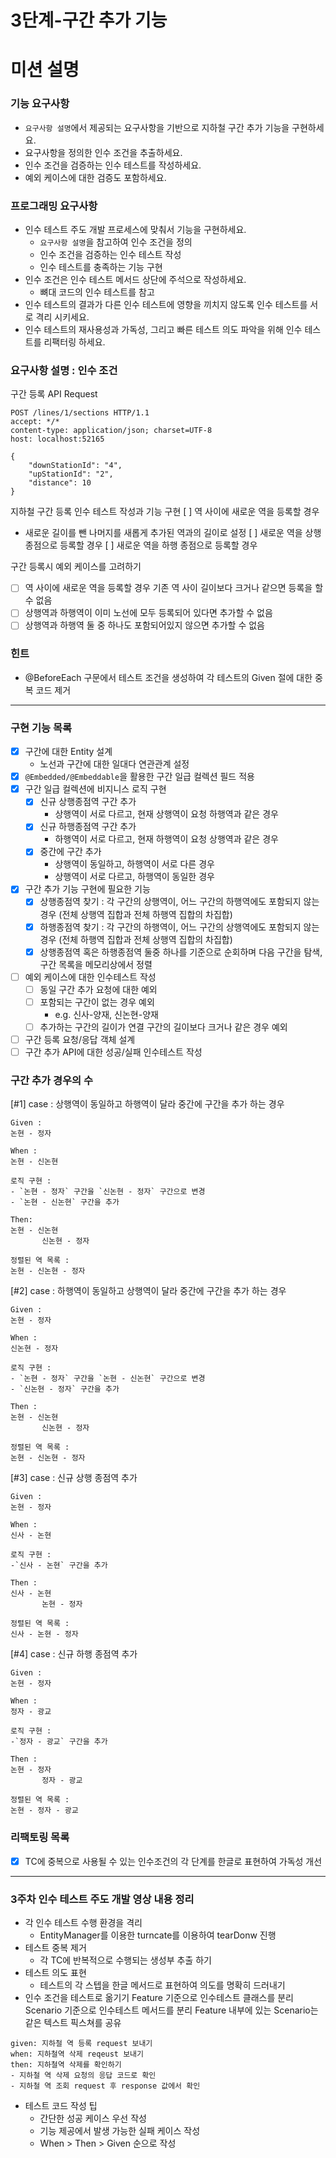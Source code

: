 3단계-구간 추가 기능
===
# 미션 설명
### 기능 요구사항
- `요구사항 설명`에서 제공되는 요구사항을 기반으로 지하철 구간 추가 기능을 구현하세요.
- 요구사항을 정의한 인수 조건을 추출하세요.
- 인수 조건을 검증하는 인수 테스트를 작성하세요.
- 예외 케이스에 대한 검증도 포함하세요.

### 프로그래밍 요구사항
- 인수 테스트 주도 개발 프로세스에 맞춰서 기능을 구현하세요.
  - `요구사항 설명`을 참고하여 인수 조건을 정의
  - 인수 조건을 검증하는 인수 테스트 작성
  - 인수 테스트를 충족하는 기능 구현
- 인수 조건은 인수 테스트 메서드 상단에 주석으로 작성하세요.
  - 뼈대 코드의 인수 테스트를 참고
- 인수 테스트의 결과가 다른 인수 테스트에 영향을 끼치지 않도록 인수 테스트를 서로 격리 시키세요.
- 인수 테스트의 재사용성과 가독성, 그리고 빠른 테스트 의도 파악을 위해 인수 테스트를 리팩터링 하세요.

### 요구사항 설명 : 인수 조건
구간 등록 API Request
```
POST /lines/1/sections HTTP/1.1
accept: */*
content-type: application/json; charset=UTF-8
host: localhost:52165

{
    "downStationId": "4",
    "upStationId": "2",
    "distance": 10
}
```

지하철 구간 등록 인수 테스트 작성과 기능 구현
[ ] 역 사이에 새로운 역을 등록할 경우
  - 새로운 길이를 뺀 나머지를 새롭게 추가된 역과의 길이로 설정
[ ] 새로운 역을 상행 종점으로 등록할 경우
[ ] 새로운 역을 하행 종점으로 등록할 경우

구간 등록시 예외 케이스를 고려하기
  - [ ] 역 사이에 새로운 역을 등록할 경우 기존 역 사이 길이보다 크거나 같으면 등록을 할 수 없음
  - [ ] 상행역과 하행역이 이미 노선에 모두 등록되어 있다면 추가할 수 없음
  - [ ] 상행역과 하행역 둘 중 하나도 포함되어있지 않으면 추가할 수 없음

### 힌트
- @BeforeEach 구문에서 테스트 조건을 생성하여 각 테스트의 Given 절에 대한 중복 코드 제거
---

### 구현 기능 목록
- [x] 구간에 대한 Entity 설계
  - 노선과 구간에 대한 일대다 연관관계 설정
- [x] `@Embedded/@Embeddable`을 활용한 구간 일급 컬렉션 필드 적용
- [x] 구간 일급 컬렉션에 비지니스 로직 구현
  - [x] 신규 상행종점역 구간 추가
    - 상행역이 서로 다르고, 현재 상행역이 요청 하행역과 같은 경우
  - [x] 신규 하행종점역 구간 추가
    - 하행역이 서로 다르고, 현재 하행역이 요청 상행역과 같은 경우
  - [x] 중간에 구간 추가
    - 상행역이 동일하고, 하행역이 서로 다른 경우
    - 상행역이 서로 다르고, 하행역이 동일한 경우
- [x] 구간 추가 기능 구현에 필요한 기능 
  - [x] 상행종점역 찾기 : 각 구간의 상행역이, 어느 구간의 하행역에도 포함되지 않는 경우 (전체 상행역 집합과 전체 하행역 집합의 차집합)
  - [x] 하행종점역 찾기 : 각 구간의 하행역이, 어느 구간의 상행역에도 포함되지 않는 경우 (전체 하행역 집합과 전체 상행역 집합의 차집합)
  - [x] 상행종점역 혹은 하행종점역 둘중 하나를 기준으로 순회하며 다음 구간을 탐색, 구간 목록을 메모리상에서 정렬 
- [ ] 예외 케이스에 대한 인수테스트 작성
  - [ ] 동일 구간 추가 요청에 대한 예외
  - [ ] 포함되는 구간이 없는 경우 예외
    - e.g. 신사-양재, 신논현-양재
  - [ ] 추가하는 구간의 길이가 연결 구간의 길이보다 크거나 같은 경우 예외
- [ ] 구간 등록 요청/응답 객체 설계
- [ ] 구간 추가 API에 대한 성공/실패 인수테스트 작성

### 구간 추가 경우의 수
[#1] case : 상행역이 동일하고 하행역이 달라 중간에 구간을 추가 하는 경우
```text
Given :
논현 - 정자

When :
논현 - 신논현

로직 구현 :
- `논현 - 정자` 구간을 `신논현 - 정자` 구간으로 변경 
- `논현 - 신논현` 구간을 추가

Then: 
논현 - 신논현
       신논현 - 정자

정렬된 역 목록 :
논현 - 신논현 - 정자
```

[#2] case : 하행역이 동일하고 상행역이 달라 중간에 구간을 추가 하는 경우
```text
Given :
논현 - 정자

When :
신논현 - 정자

로직 구현 :
- `논현 - 정자` 구간을 `논현 - 신논현` 구간으로 변경
- `신논현 - 정자` 구간을 추가

Then :
논현 - 신논현
       신논현 - 정자

정렬된 역 목록 :
논현 - 신논현 - 정자
```

[#3] case : 신규 상행 종점역 추가
```text
Given :
논현 - 정자

When :
신사 - 논현

로직 구현 :
-`신사 - 논현` 구간을 추가

Then :
신사 - 논현
       논현 - 정자

정렬된 역 목록 :
신사 - 논현 - 정자
```

[#4] case : 신규 하행 종점역 추가
```text
Given :
논현 - 정자

When :
정자 - 광교

로직 구현 :
-`정자 - 광교` 구간을 추가

Then :
논현 - 정자
       정자 - 광교

정렬된 역 목록 :
논현 - 정자 - 광교
```

### 리팩토링 목록
- [x] TC에 중복으로 사용될 수 있는 인수조건의 각 단계를 한글로 표현하여 가독성 개선

---

### 3주차 인수 테스트 주도 개발 영상 내용 정리
- 각 인수 테스트 수행 환경을 격리
  - EntityManager를 이용한 turncate를 이용하여 tearDonw 진행
- 테스트 중복 제거
  - 각 TC에 반복적으로 수행되는 생성부 추출 하기
- 테스트 의도 표현
   - 테스트의 각 스텝을 한글 메서드로 표현하여 의도를 명확히 드러내기
- 인수 조건을 테스트로 옮기기
Feature 기준으로 인수테스트 클래스를 분리
Scenario 기준으로 인수테스트 메서드를 분리
Feature 내부에 있는 Scenario는 같은 텍스트 픽스쳐를 공유
```
given: 지하철 역 등록 request 보내기
when: 지하철역 삭제 reqeust 보내기
then: 지하철역 삭제를 확인하기
- 지하철 역 삭제 요청의 응답 코드로 확인
- 지하철 역 조회 request 후 response 값에서 확인
```
- 테스트 코드 작성 팁
  - 간단한 성공 케이스 우선 작성
  - 기능 제공에서 발생 가능한 실패 케이스 작성
  - When > Then > Given 순으로 작성
